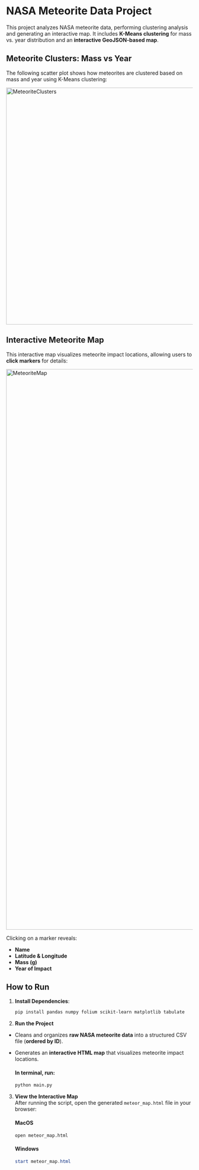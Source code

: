 # NASA Meteorite Data Project

This project analyzes NASA meteorite data, performing clustering analysis and generating an interactive map. It includes **K-Means clustering** for mass vs. year distribution and an **interactive GeoJSON-based map**.

## Meteorite Clusters: Mass vs Year
The following scatter plot shows how meteorites are clustered based on mass and year using K-Means clustering:

<img width="639" alt="MeteoriteClusters" src="https://github.com/user-attachments/assets/c33fb306-e0d0-463e-83ba-4e200d1f1a96" />

## Interactive Meteorite Map
This interactive map visualizes meteorite impact locations, allowing users to **click markers** for details:

<img width="1512" alt="MeteoriteMap" src="https://github.com/user-attachments/assets/ebacd276-52df-4e27-93e0-cf9ae47aef4d" />

Clicking on a marker reveals:
- **Name**
- **Latitude & Longitude**
- **Mass (g)**
- **Year of Impact**

## How to Run
1. **Install Dependencies**:
   ```bash
   pip install pandas numpy folium scikit-learn matplotlib tabulate
   ```

2. **Run the Project**  

- Cleans and organizes **raw NASA meteorite data** into a structured CSV file (**ordered by ID**).  
- Generates an **interactive HTML map** that visualizes meteorite impact locations.  

   #### **In terminal, run:**  
   ```bash
   python main.py
   ```

3. **View the Interactive Map**  
After running the script, open the generated `meteor_map.html` file in your browser:  

   #### **MacOS**  
   ```bash
   open meteor_map.html
   ```

   #### **Windows**
   ```powershell
   start meteor_map.html
   ```
